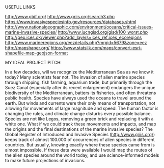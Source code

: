 USEFUL LINKS

http://www.gbif.org/
http://www.griis.org/search3.php
https://www.invasivespeciesinfo.gov/resources/databases.shtml
http://www.nationalgeographic.com/environment/oceans/critical-issues-marine-invasive-species/
http://www.iucngisd.org/gisd/100_worst.php
http://geo.ices.dk/viewer.php?add_layers=ices_ref:ices_ecoregions
http://www.marineregions.org/eezdetails.php?mrgid=5679&zone=eez
http://mapshaper.org/
https://www.statsilk.com/maps/convert-esri-shapefile-map-geojson-format


MY IDEAL PROJECT PITCH

In a few decades, will we recognize the Mediterranean Sea as we know it today? Many scientists fear not. The invasion of alien marine species through shipping, fish farming, aquarium trade, but primarily through the Suez Canal (especially after its recent enlargement) endangers the unique biodiversity of the Mediterranean, batters its fisheries, and often threatens public health.
Species have always used the oceans to travel around the earth. But winds and currents were their only means of transportation, not allowing for movements of large magnitude and speed. The human factor is changing the rules, and climate change disturbs every possible balance. Species are not like Legos, removing a green brick and replacing it with a white one.
What if we could track these movements and impacts, and map the origins and the final destinations of the marine invasive species? The Global Register of Introduced and Invasive Species (http://www.griis.org/) keeps track of almost 100.000 of occurrences of alien species in different countries. But usually, knowing exactly where these species came from is almost impossible. If these data were available I would map the routes of the alien species around the world today, and use science-informed models to make future projections of invasions. 